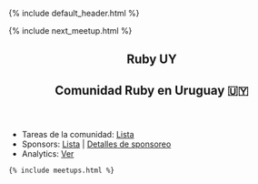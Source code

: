 {% include default_header.html %}

{% include next_meetup.html %}

<article>
  <header>
    <h1> Ruby UY </h1>
    <h2> Comunidad Ruby en Uruguay &#127482;&#127486; </h2>
  </header>

  <section>
    <ul>
      <li>Tareas de la comunidad: <a href="/community_tasks">Lista</a></li>
      <li>Sponsors: <a href="/sponsors">Lista</a> | <a href="/sponsorship_details">Detalles de sponsoreo</a></li>
      <li>Analytics: <a href="https://analytics.umami.is/share/MbC0PW7QoyfeUQU8/RubyUY" target="_blank">Ver</a></li>
    </ul>


    {% include meetups.html %}
  </section>
</article>
